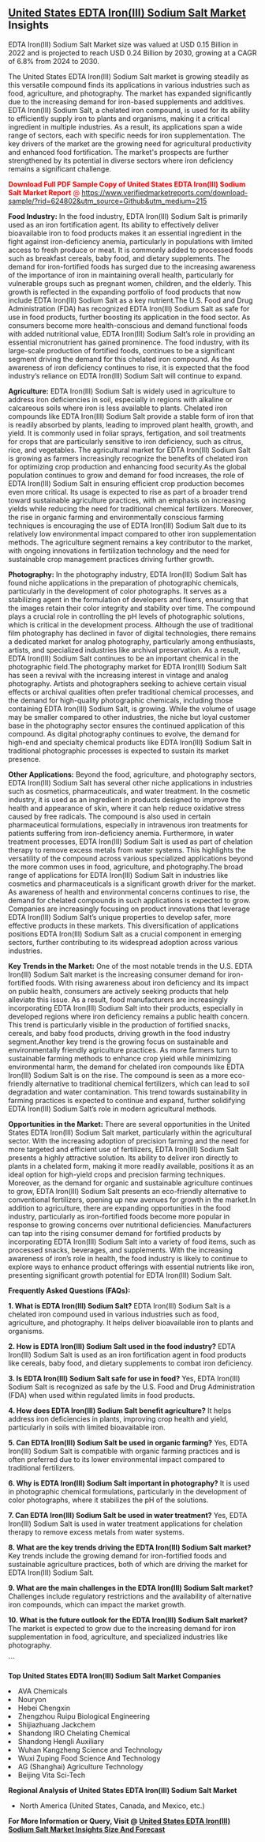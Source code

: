 <h2><a href="https://www.verifiedmarketreports.com/download-sample/?rid=624802&amp;utm_source=Github&amp;utm_medium=215" target="_blank">United States EDTA Iron(III) Sodium Salt Market</a> Insights</h2><p>EDTA Iron(III) Sodium Salt Market size was valued at USD 0.15 Billion in 2022 and is projected to reach USD 0.24 Billion by 2030, growing at a CAGR of 6.8% from 2024 to 2030.</p><p><p>The United States EDTA Iron(III) Sodium Salt market is growing steadily as this versatile compound finds its applications in various industries such as food, agriculture, and photography. The market has expanded significantly due to the increasing demand for iron-based supplements and additives. EDTA Iron(III) Sodium Salt, a chelated iron compound, is used for its ability to efficiently supply iron to plants and organisms, making it a critical ingredient in multiple industries. As a result, its applications span a wide range of sectors, each with specific needs for iron supplementation. The key drivers of the market are the growing need for agricultural productivity and enhanced food fortification. The market's prospects are further strengthened by its potential in diverse sectors where iron deficiency remains a significant challenge. <p><span class=""><span style="color: #ff0000;"><strong>Download Full PDF Sample Copy of United States EDTA Iron(III) Sodium Salt Market Report</strong> @ </span><a href="https://www.verifiedmarketreports.com/download-sample/?rid=624802&amp;utm_source=Github&amp;utm_medium=215" target="_blank">https://www.verifiedmarketreports.com/download-sample/?rid=624802&amp;utm_source=Github&amp;utm_medium=215</a></span></p></p><p><strong>Food Industry:</strong> In the food industry, EDTA Iron(III) Sodium Salt is primarily used as an iron fortification agent. Its ability to effectively deliver bioavailable iron to food products makes it an essential ingredient in the fight against iron-deficiency anemia, particularly in populations with limited access to fresh produce or meat. It is commonly added to processed foods such as breakfast cereals, baby food, and dietary supplements. The demand for iron-fortified foods has surged due to the increasing awareness of the importance of iron in maintaining overall health, particularly for vulnerable groups such as pregnant women, children, and the elderly. This growth is reflected in the expanding portfolio of food products that now include EDTA Iron(III) Sodium Salt as a key nutrient.The U.S. Food and Drug Administration (FDA) has recognized EDTA Iron(III) Sodium Salt as safe for use in food products, further boosting its application in the food sector. As consumers become more health-conscious and demand functional foods with added nutritional value, EDTA Iron(III) Sodium Salt’s role in providing an essential micronutrient has gained prominence. The food industry, with its large-scale production of fortified foods, continues to be a significant segment driving the demand for this chelated iron compound. As the awareness of iron deficiency continues to rise, it is expected that the food industry’s reliance on EDTA Iron(III) Sodium Salt will continue to expand.<p><strong>Agriculture:</strong> EDTA Iron(III) Sodium Salt is widely used in agriculture to address iron deficiencies in soil, especially in regions with alkaline or calcareous soils where iron is less available to plants. Chelated iron compounds like EDTA Iron(III) Sodium Salt provide a stable form of iron that is readily absorbed by plants, leading to improved plant health, growth, and yield. It is commonly used in foliar sprays, fertigation, and soil treatments for crops that are particularly sensitive to iron deficiency, such as citrus, rice, and vegetables. The agricultural market for EDTA Iron(III) Sodium Salt is growing as farmers increasingly recognize the benefits of chelated iron for optimizing crop production and enhancing food security.As the global population continues to grow and demand for food increases, the role of EDTA Iron(III) Sodium Salt in ensuring efficient crop production becomes even more critical. Its usage is expected to rise as part of a broader trend toward sustainable agriculture practices, with an emphasis on increasing yields while reducing the need for traditional chemical fertilizers. Moreover, the rise in organic farming and environmentally conscious farming techniques is encouraging the use of EDTA Iron(III) Sodium Salt due to its relatively low environmental impact compared to other iron supplementation methods. The agriculture segment remains a key contributor to the market, with ongoing innovations in fertilization technology and the need for sustainable crop management practices driving further growth.<p><strong>Photography:</strong> In the photography industry, EDTA Iron(III) Sodium Salt has found niche applications in the preparation of photographic chemicals, particularly in the development of color photographs. It serves as a stabilizing agent in the formulation of developers and fixers, ensuring that the images retain their color integrity and stability over time. The compound plays a crucial role in controlling the pH levels of photographic solutions, which is critical in the development process. Although the use of traditional film photography has declined in favor of digital technologies, there remains a dedicated market for analog photography, particularly among enthusiasts, artists, and specialized industries like archival preservation. As a result, EDTA Iron(III) Sodium Salt continues to be an important chemical in the photographic field.The photography market for EDTA Iron(III) Sodium Salt has seen a revival with the increasing interest in vintage and analog photography. Artists and photographers seeking to achieve certain visual effects or archival qualities often prefer traditional chemical processes, and the demand for high-quality photographic chemicals, including those containing EDTA Iron(III) Sodium Salt, is growing. While the volume of usage may be smaller compared to other industries, the niche but loyal customer base in the photography sector ensures the continued application of this compound. As digital photography continues to evolve, the demand for high-end and specialty chemical products like EDTA Iron(III) Sodium Salt in traditional photographic processes is expected to sustain its market presence.<p><strong>Other Applications:</strong> Beyond the food, agriculture, and photography sectors, EDTA Iron(III) Sodium Salt has several other niche applications in industries such as cosmetics, pharmaceuticals, and water treatment. In the cosmetic industry, it is used as an ingredient in products designed to improve the health and appearance of skin, where it can help reduce oxidative stress caused by free radicals. The compound is also used in certain pharmaceutical formulations, especially in intravenous iron treatments for patients suffering from iron-deficiency anemia. Furthermore, in water treatment processes, EDTA Iron(III) Sodium Salt is used as part of chelation therapy to remove excess metals from water systems. This highlights the versatility of the compound across various specialized applications beyond the more common uses in food, agriculture, and photography.The broad range of applications for EDTA Iron(III) Sodium Salt in industries like cosmetics and pharmaceuticals is a significant growth driver for the market. As awareness of health and environmental concerns continues to rise, the demand for chelated compounds in such applications is expected to grow. Companies are increasingly focusing on product innovations that leverage EDTA Iron(III) Sodium Salt’s unique properties to develop safer, more effective products in these markets. This diversification of applications positions EDTA Iron(III) Sodium Salt as a crucial component in emerging sectors, further contributing to its widespread adoption across various industries.<p><strong>Key Trends in the Market:</strong> One of the most notable trends in the U.S. EDTA Iron(III) Sodium Salt market is the increasing consumer demand for iron-fortified foods. With rising awareness about iron deficiency and its impact on public health, consumers are actively seeking products that help alleviate this issue. As a result, food manufacturers are increasingly incorporating EDTA Iron(III) Sodium Salt into their products, especially in developed regions where iron deficiency remains a public health concern. This trend is particularly visible in the production of fortified snacks, cereals, and baby food products, driving growth in the food industry segment.Another key trend is the growing focus on sustainable and environmentally friendly agriculture practices. As more farmers turn to sustainable farming methods to enhance crop yield while minimizing environmental harm, the demand for chelated iron compounds like EDTA Iron(III) Sodium Salt is on the rise. The compound is seen as a more eco-friendly alternative to traditional chemical fertilizers, which can lead to soil degradation and water contamination. This trend towards sustainability in farming practices is expected to continue and expand, further solidifying EDTA Iron(III) Sodium Salt’s role in modern agricultural methods.<p><strong>Opportunities in the Market:</strong> There are several opportunities in the United States EDTA Iron(III) Sodium Salt market, particularly within the agricultural sector. With the increasing adoption of precision farming and the need for more targeted and efficient use of fertilizers, EDTA Iron(III) Sodium Salt presents a highly attractive solution. Its ability to deliver iron directly to plants in a chelated form, making it more readily available, positions it as an ideal option for high-yield crops and precision farming techniques. Moreover, as the demand for organic and sustainable agriculture continues to grow, EDTA Iron(III) Sodium Salt presents an eco-friendly alternative to conventional fertilizers, opening up new avenues for growth in the market.In addition to agriculture, there are expanding opportunities in the food industry, particularly as iron-fortified foods become more popular in response to growing concerns over nutritional deficiencies. Manufacturers can tap into the rising consumer demand for fortified products by incorporating EDTA Iron(III) Sodium Salt into a variety of food items, such as processed snacks, beverages, and supplements. With the increasing awareness of iron’s role in health, the food industry is likely to continue to explore ways to enhance product offerings with essential nutrients like iron, presenting significant growth potential for EDTA Iron(III) Sodium Salt.<p><strong>Frequently Asked Questions (FAQs):</strong></p><p><strong>1. What is EDTA Iron(III) Sodium Salt?</strong> EDTA Iron(III) Sodium Salt is a chelated iron compound used in various industries such as food, agriculture, and photography. It helps deliver bioavailable iron to plants and organisms.</p><p><strong>2. How is EDTA Iron(III) Sodium Salt used in the food industry?</strong> EDTA Iron(III) Sodium Salt is used as an iron fortification agent in food products like cereals, baby food, and dietary supplements to combat iron deficiency.</p><p><strong>3. Is EDTA Iron(III) Sodium Salt safe for use in food?</strong> Yes, EDTA Iron(III) Sodium Salt is recognized as safe by the U.S. Food and Drug Administration (FDA) when used within regulated limits in food products.</p><p><strong>4. How does EDTA Iron(III) Sodium Salt benefit agriculture?</strong> It helps address iron deficiencies in plants, improving crop health and yield, particularly in soils with limited bioavailable iron.</p><p><strong>5. Can EDTA Iron(III) Sodium Salt be used in organic farming?</strong> Yes, EDTA Iron(III) Sodium Salt is compatible with organic farming practices and is often preferred due to its lower environmental impact compared to traditional fertilizers.</p><p><strong>6. Why is EDTA Iron(III) Sodium Salt important in photography?</strong> It is used in photographic chemical formulations, particularly in the development of color photographs, where it stabilizes the pH of the solutions.</p><p><strong>7. Can EDTA Iron(III) Sodium Salt be used in water treatment?</strong> Yes, EDTA Iron(III) Sodium Salt is used in water treatment applications for chelation therapy to remove excess metals from water systems.</p><p><strong>8. What are the key trends driving the EDTA Iron(III) Sodium Salt market?</strong> Key trends include the growing demand for iron-fortified foods and sustainable agriculture practices, both of which are driving the market for EDTA Iron(III) Sodium Salt.</p><p><strong>9. What are the main challenges in the EDTA Iron(III) Sodium Salt market?</strong> Challenges include regulatory restrictions and the availability of alternative iron compounds, which can impact the market growth.</p><p><strong>10. What is the future outlook for the EDTA Iron(III) Sodium Salt market?</strong> The market is expected to grow due to the increasing demand for iron supplementation in food, agriculture, and specialized industries like photography.</p>```</p><p><strong>Top United States EDTA Iron(III) Sodium Salt Market Companies</strong></p><div data-test-id=""><p><li>AVA Chemicals</li><li> Nouryon</li><li> Hebei Chengxin</li><li> Zhengzhou Ruipu Biological Engineering</li><li> Shijiazhuang Jackchem</li><li> Shandong IRO Chelating Chemical</li><li> Shandong Hengli Auxiliary</li><li> Wuhan Kangzheng Science and Technology</li><li> Wuxi Zuping Food Science And Technology</li><li> AG (Shanghai) Agriculture Technology</li><li> Beijing Vita Sci-Tech</li></p><div><strong>Regional Analysis of&nbsp;United States EDTA Iron(III) Sodium Salt Market</strong></div><ul><li dir="ltr"><p dir="ltr">North America&nbsp;(United States, Canada, and Mexico, etc.)</p></li></ul><p><strong>For More Information or Query, Visit @&nbsp;</strong><strong><a href="https://www.verifiedmarketreports.com/product/edta-iron-iii-sodium-salt-market/?utm_source=Github&amp;utm_medium=215" target="_blank">United States EDTA Iron(III) Sodium Salt Market Insights Size And Forecast</a></strong></p></div>
